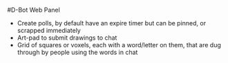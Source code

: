 #D-Bot Web Panel

* Create polls, by default have an expire timer but can be pinned, or scrapped immediately
* Art-pad to submit drawings to chat
* Grid of squares or voxels, each with a word/letter on them, that are dug through by people using the words in chat